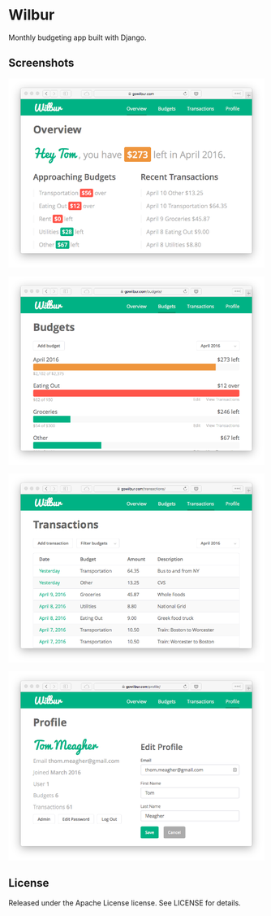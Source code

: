 # Wilbur

Monthly budgeting app built with Django.

## Screenshots

![Overview](screenshots/overview.png)

![Budgets](screenshots/budgets.png)

![Transactions](screenshots/transactions.png)

![Profile](screenshots/profile.png)

## License

Released under the Apache License license. See LICENSE for details.